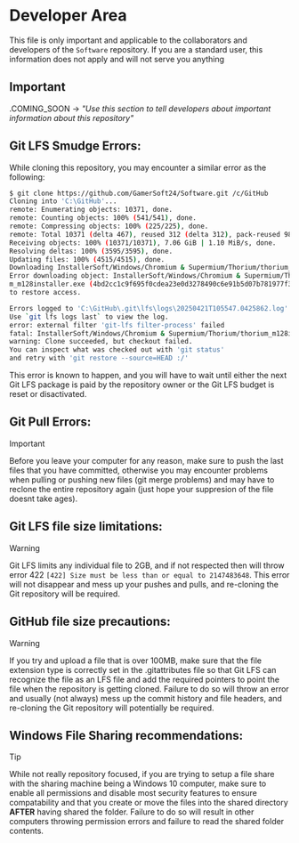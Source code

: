 # Developer Area

This file is only important and applicable to the collaborators and developers of the `Software` repository. If you are a standard user, this information does not apply and will not serve you anything

## Important

.COMING_SOON → *"Use this section to tell developers about important information about this repository"*

## Git LFS Smudge Errors:

While cloning this repository, you may encounter a similar error as the following: 
```sh
$ git clone https://github.com/GamerSoft24/Software.git /c/GitHub
Cloning into 'C:\GitHub'...
remote: Enumerating objects: 10371, done.
remote: Counting objects: 100% (541/541), done.
remote: Compressing objects: 100% (225/225), done.
remote: Total 10371 (delta 467), reused 312 (delta 312), pack-reused 9830 (from 2)
Receiving objects: 100% (10371/10371), 7.06 GiB | 1.10 MiB/s, done.
Resolving deltas: 100% (3595/3595), done.
Updating files: 100% (4515/4515), done.
Downloading InstallerSoft/Windows/Chromium & Supermium/Thorium/thorium_m128installer.exe (297 MB)
Error downloading object: InstallerSoft/Windows/Chromium & Supermium/Thorium/thorium_m128installer.exe (4bd2cc1): Smudge error: Error downloading InstallerSoft/Windows/Chromium & Supermium/Thorium/thoriu
m_m128installer.exe (4bd2cc1c9f695f0cdea23e0d3278490c6e91b5d07b781977f3feb0ed8e5ee878): batch response: This repository exceeded its LFS budget. The account responsible for the budget should increase it
to restore access.

Errors logged to 'C:\GitHub\.git\lfs\logs\20250421T105547.0425862.log'.
Use `git lfs logs last` to view the log.
error: external filter 'git-lfs filter-process' failed
fatal: InstallerSoft/Windows/Chromium & Supermium/Thorium/thorium_m128installer.exe: smudge filter lfs failed
warning: Clone succeeded, but checkout failed.
You can inspect what was checked out with 'git status'
and retry with 'git restore --source=HEAD :/'
```

This error is known to happen, and you will have to wait until either the next Git LFS package is paid by the repository owner or the Git LFS budget is reset or disactivated.

## Git Pull Errors:

> [!IMPORTANT]
>
> Before you leave your computer for any reason, make sure to push the last files that you have committed, otherwise you may encounter problems when pulling or pushing new files (git merge problems) and may have to reclone the entire repository again (just hope your suppresion of the file doesnt take ages).
>
> 
## Git LFS file size limitations:

> [!WARNING]
>
> Git LFS limits any individual file to 2GB, and if not respected then will throw error 422 ` [422] Size must be less than or equal to 2147483648
`. This error will not disappear and mess up your pushes and pulls, and re-cloning the Git repository will be required.

## GitHub file size precautions:

> [!WARNING]
>
> If you try and upload a file that is over 100MB, make sure that the file extension type is correctly set in the .gitattributes file so that Git LFS can recognize the file as an LFS file and add the required pointers to point the file when the repository is getting cloned. Failure to do so will throw an error and usually (not always) mess up the commit history and file headers, and re-cloning the Git repository will potentially be required.
> 

## Windows File Sharing recommendations:

> [!TIP]
>
> While not really repository focused, if you are trying to setup a file share with the sharing machine being a Windows 10 computer, make sure to enable all permissions and disable most security features to ensure compatability and that you create or move the files into the shared directory **AFTER** having shared the folder. Failure to do so will result in other computers throwing permission errors and failure to read the shared folder contents.
